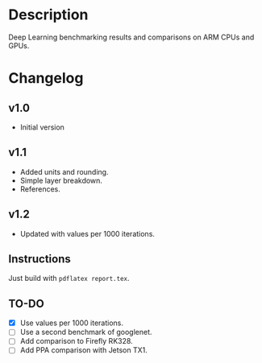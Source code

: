 # Description
Deep Learning benchmarking results and comparisons on ARM CPUs and GPUs.

# Changelog
## v1.0 
* Initial version
## v1.1
* Added units and rounding.
* Simple layer breakdown.
* References.

## v1.2
* Updated with values per 1000 iterations.

## Instructions
Just build with `pdflatex report.tex`.

## TO-DO
- [X] Use values per 1000 iterations.
- [ ] Use a second benchmark of googlenet.
- [ ] Add comparison to Firefly RK328.
- [ ] Add PPA comparison with Jetson TX1.
